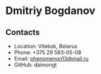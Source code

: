 # Dmitriy Bogdanov
## Contacts
- Location: Vitebsk, Belarus
- Phone: +375 29 583-05-08
- Email: phenomenon13@mail.ru
- GitHub: daimongt